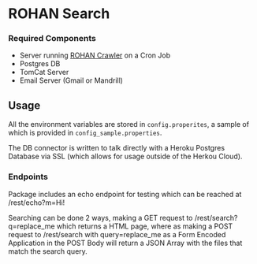 ROHAN Search
============

### Required Components
- Server running [ROHAN Crawler](https://github.com/sdsu-its/rohan-crawler) on a Cron Job
- Postgres DB
- TomCat Server
- Email Server (Gmail or Mandrill)

## Usage
All the environment variables are stored in ```config.properites```, a sample of which is provided in ```config_sample.properties```.

The DB connector is written to talk directly with a Heroku Postgres Database via SSL (which allows for usage outside of the Herkou Cloud).

### Endpoints
Package includes an echo endpoint for testing which can be reached at /rest/echo?m=Hi!

Searching can be done 2 ways, making a GET request to /rest/search?q=replace_me which returns a HTML page, where as making a POST request to /rest/search with query=replace_me as a Form Encoded Application in the POST Body will return a JSON Array with the files that match the search query.
